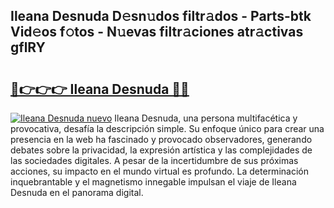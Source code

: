 ## Ileana Desnuda D𝚎sn𝚞dos filtr𝚊dos - Parts-btk Vid𝚎os f𝚘tos - N𝚞evas filtr𝚊ciones atr𝚊ctivas gflRY

# <h2><a href="http://mb2321.tromn.icu/?c=Ileana+Desnuda">🔗👉👉👉 Ileana Desnuda 🔗🔗</a></h2>

[![Ileana Desnuda nuevo](https://i.imgur.com/pEAQMta.gif)](http://mb2321.tromn.icu/?c=Ileana+Desnuda)
Ileana Desnuda, una persona multifacética y provocativa, desafía la descripción simple. Su enfoque único para crear una presencia en la web ha fascinado y provocado observadores, generando debates sobre la privacidad, la expresión artística y las complejidades de las sociedades digitales. A pesar de la incertidumbre de sus próximas acciones, su impacto en el mundo virtual es profundo. La determinación inquebrantable y el magnetismo innegable impulsan el viaje de Ileana Desnuda en el panorama digital.
